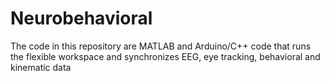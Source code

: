 # Neurobehavioral
The code in this repository are MATLAB and Arduino/C++ code that runs the flexible workspace and synchronizes EEG, eye tracking, behavioral and kinematic data
